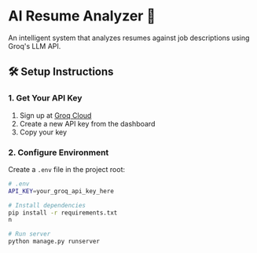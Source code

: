 # AI Resume Analyzer 🚀

An intelligent system that analyzes resumes against job descriptions using Groq's LLM API.


## 🛠️ Setup Instructions

### 1. Get Your API Key
1. Sign up at [Groq Cloud](https://console.groq.com/home)
2. Create a new API key from the dashboard
3. Copy your key

### 2. Configure Environment
Create a `.env` file in the project root:

```bash
# .env
API_KEY=your_groq_api_key_here

# Install dependencies
pip install -r requirements.txt
n

# Run server
python manage.py runserver